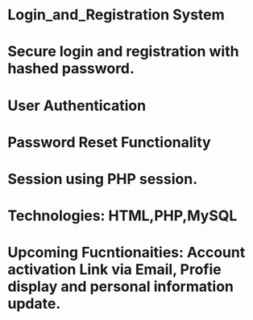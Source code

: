 # Login_and_Registration System
# Secure login and registration with hashed password.
# User Authentication
# Password Reset Functionality
# Session using PHP session.
# Technologies: HTML,PHP,MySQL

# Upcoming Fucntionaities: Account activation Link via Email, Profie display and personal information update.
